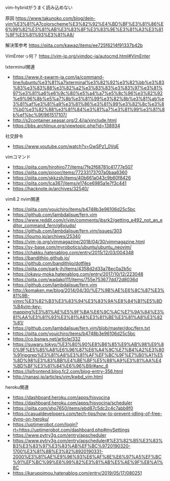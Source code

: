 vim-hybridがうまく読み込めない

原因
https://www.takunoko.com/blog/dein-vim%E3%81%A7colorscheme%E3%82%92%E4%BD%BF%E3%81%86%E6%99%82%E3%81%AB%E3%83%8F%E3%83%9E%E3%81%A3%E3%81%9F%E3%81%93%E3%81%A8/

解決策参考
https://qiita.com/kawaz/items/ee725f6214f91337b42b

VimEnterっ何？
https://vim-jp.org/vimdoc-ja/autocmd.html#VimEnter

lxterminul関連
- https://www.it-swarm-ja.com/ja/command-line/lubuntu%e3%81%a7lxterminal%e3%82%92%e3%82%bb%e3%83%83%e3%83%88%e3%82%a2%e3%83%83%e3%83%97%e3%81%97%e3%81%a6%e6%9c%80%e5%a4%a7%e5%8c%96%e3%82%92%e9%96%8b%e5%a7%8b%e3%81%99%e3%82%8b%e3%81%ab%e3%81%af%e3%81%a9%e3%81%86%e3%81%99%e3%82%8c%e3%81%b0%e3%82%88%e3%81%84%e3%81%a7%e3%81%99%e3%81%8b%ef%bc%9f/961517107/
- http://s2container.seasar.org/2.4/ja/xinclude.html
- https://bbs.archlinux.org/viewtopic.php?id=138934

社交辞令
- https://www.youtube.com/watch?v=GwSPz1_0VqE

vimコマンド
- https://qiita.com/hirohiro77/items/7fe2f68781c41777e507
- https://qiita.com/piroor/items/77233173707a0baa6360
- https://qiita.com/skkzsh/items/40b661a043c9b60f8426
- https://qiita.com/lca367/items/e174ce6985a1e7f3c441
- https://hacknote.jp/archives/32540/


vim8.2 nvim関連
- https://qiita.com/youichiro/items/b4748b3e96106d25c5bc
- https://github.com/lambdalisue/fern.vim
- https://www.reddit.com/r/vim/comments/jbsrk2/getting_e492_not_an_editor_command_fern/g8xiudq/
- https://github.com/lambdalisue/fern.vim/issues/303
- https://loumo.jp/archives/25340
- https://vim-jp.org/vimmagazine/2018/04/30/vimmagazine.html
- https://sy-base.com/myrobotics/ubuntu/ubuntu_neovim/
- https://chakku.hatenablog.com/entry/2015/12/03/004348
- https://bandithijo.github.io/
- https://github.com/bandithijo/dotfiles
- https://qiita.com/park-jh/items/4358d2d33a78ec0a2b5c
- https://okayu-moka.hatenablog.com/entry/2017/10/12/223048
- https://qiita.com/wadako111/items/755e753677dd72d8036d
- https://github.com/lambdalisue/fern.vim
- http://komaken.me/blog/2014/04/30/%E7%9B%AE%E6%8C%87%E3%81%9B-vimrc%E3%82%B3%E3%83%94%E3%83%9A%E8%84%B1%E5%8D%B4vim-key-mapping%E3%81%AE%E5%9F%BA%E6%9C%AC%E7%9A%84%E3%81%AA%E3%81%93%E3%81%A8%E3%81%BE%E3%81%A8%E3%82%81/
- https://github.com/lambdalisue/fern.vim/blob/master/doc/fern.txt
- https://qiita.com/youichiro/items/b4748b3e96106d25c5bc
- https://co.bsnws.net/article/332
- https://suwaru.tokyo/%E3%80%90%E8%B6%85%E9%AB%98%E9%80%9F%E5%85%A8%E6%96%87%E6%A4%9C%E7%B4%A2%E3%80%91ripgrep%E3%81%A8%E3%81%AF%EF%BC%9F%E7%B0%A1%E5%8D%98%E3%83%BB%E4%BE%BF%E5%88%A9%E3%81%AA%E4%BD%BF%E3%81%84%E6%96%B9/#anc_6
- https://lsifrontend.blog.fc2.com/blog-entry-356.html
- http://nanasi.jp/articles/vim/kwbd_vim.html


heroku関連
- https://dashboard.heroku.com/apps/hisyocina
- https://dashboard.heroku.com/apps/hisyocina/scheduler
- https://qiita.com/sho7650/items/ebd87c5dc2c4c7abb8f0
- https://casualdevelopers.com/tech-tips/how-to-prevent-idling-of-free-dyno-on-heroku/
- https://uptimerobot.com/login?rt=https://uptimerobot.com/dashboard.php#mySettings
- https://www.pytry3g.com/entry/apscheduler
- https://www.pytry3g.com/entry/apscheduler#%E3%82%B5%E3%83%B3%E3%83%97%E3%83%AB%EF%BC%9720190320-1700%E3%81%8B%E3%82%8920190331-2000%E3%81%AE%E9%96%93%E6%AF%8E%E6%97%A5%EF%BC%91%EF%BC%99%E6%99%82%E3%81%AB%E5%AE%9F%E8%A1%8C
- https://karupoimou.hatenablog.com/entry/2019/05/17/080251